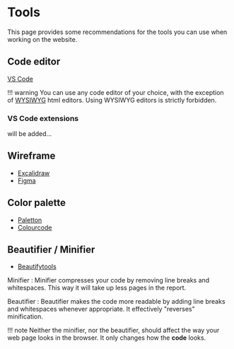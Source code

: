 # Tools

This page provides some recommendations for the tools you can use when working on the website.

## Code editor

[VS Code](https://code.visualstudio.com/)

!!! warning
	You can use any code editor of your choice, with the exception of [WYSIWYG](https://en.wikipedia.org/wiki/WYSIWYG) html editors. Using WYSIWYG editors is strictly forbidden.

### VS Code extensions

will be added...

## Wireframe

* [Excalidraw](https://excalidraw.com/)
* [Figma](https://www.figma.com)

## Color palette

* [Paletton](https://paletton.com)
* [Colourcode](https://www.toptal.com/designers/colourcode)

## Beautifier / Minifier

* [Beautifytools](https://beautifytools.com/)

Minifier
:	Minifier compresses your code by removing line breaks and whitespaces. This way it will take up less pages in the report.

Beautifier
:	Beautifier makes the code more readable by adding line breaks and whitespaces whenever appropriate. It effectively "reverses" minification.

!!! note
	Neither the minifier, nor the beautifier, should affect the way your web page looks in the browser. It only changes how the **code** looks.